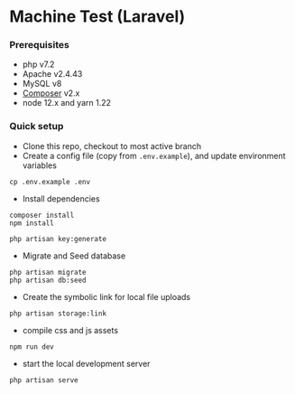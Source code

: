 # Machine Test (Laravel)

### Prerequisites 
* php v7.2
* Apache v2.4.43
* MySQL v8
* [Composer](https://getcomposer.org) v2.x
* node 12.x and yarn 1.22

### Quick setup 
* Clone this repo, checkout to most active branch
* Create a config file (copy from ```.env.example```), and update environment variables
```
cp .env.example .env
```
* Install dependencies
```
composer install
npm install

php artisan key:generate
```
* Migrate and Seed database
```
php artisan migrate
php artisan db:seed
```
* Create the symbolic link for local file uploads
```
php artisan storage:link
```
* compile css and js assets
```
npm run dev 
```
* start the local development server
```
php artisan serve 
```

